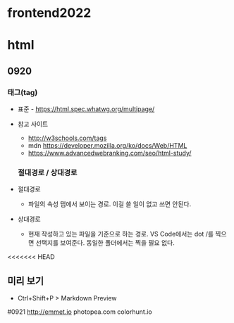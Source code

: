 # frontend2022
# html
## 0920
  ### 태그(tag)
+ 표준 - https://html.spec.whatwg.org/multipage/
+ 참고 사이트 
  + http://w3schools.com/tags
  + mdn https://developer.mozilla.org/ko/docs/Web/HTML
  + https://www.advancedwebranking.com/seo/html-study/

  ### 절대경로 / 상대경로
+ 절대경로
  + 파일의 속성 탭에서 보이는 경로. 이걸 쓸 일이 없고 쓰면 안된다.
+ 상대경로
  + 현재 작성하고 있는 파일을 기준으로 하는 경로. VS Code에서는 dot /를 찍으면 선택지를 보여준다. 동일한 폴더에서는 찍을 필요 없다.

<<<<<<< HEAD
## 미리 보기
  + Ctrl+Shift+P > Markdown Preview

  #0921
  http://emmet.io
  photopea.com
  colorhunt.io